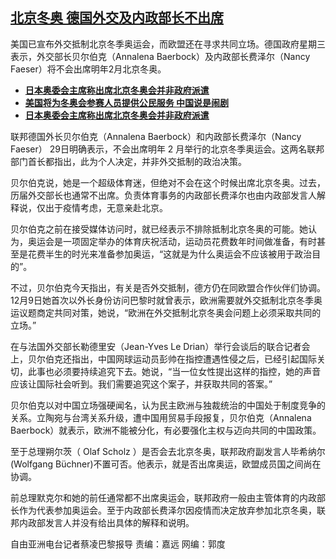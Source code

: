<!--1640806714000-->
[北京冬奥  德国外交及内政部长不出席](https://www.rfa.org/mandarin/yataibaodao/junshiwaijiao/cl-12292021143639.html)
------

<p>美国已宣布外交抵制北京冬季奥运会，而欧盟还在寻求共同立场。德国政府星期三表示，外交部长贝尔伯克（Annalena Baerbock）及内政部长费泽尔（Nancy Faeser）将不会出席明年2月北京冬奥。</p><p></p><ul><li><strong><a href="https://www.rfa.org/mandarin/Xinwen/8-12252021152427.html">日本奥委会主席称出席北京冬奥会并非政府派遣</a></strong></li><li><strong><a href="https://www.rfa.org/mandarin/Xinwen/9-12272021145808.html">美国将为冬奥会参赛人员提供公民服务 中国说是闹剧</a></strong></li><li><a href="https://www.rfa.org/mandarin/Xinwen/8-12252021152427.html"><strong>日本奥委会主席称出席北京冬奥会并非政府派遣</strong></a></li></ul><p></p><p>联邦德国外长贝尔伯克（Annalena Baerbock）和内政部长费泽尔（Nancy Faeser） 29日明确表示，不会出席明年 2 月举行的北京冬季奥运会。这两名联邦部门首长都指出，此为个人决定，并非外交抵制的政治决策。</p><p>贝尔伯克说，她是一个超级体育迷，但绝对不会在这个时候出席北京冬奥。过去，历届外交部长也通常不出席。负责体育事务的内政部长费泽尔也由内政部发言人解释说，仅出于疫情考虑，无意亲赴北京。</p><p>贝尔伯克之前在接受媒体访问时，就已经表示不排除抵制北京冬奥的可能。她认为，奥运会是一项固定举办的体育庆祝活动，运动员花费数年时间做准备，有时甚至是花费半生的时光来准备参加奥运，“这就是为什么奥运会不应该被用于政治目的”。</p><p>不过，贝尔伯克今天指出，有关是否外交抵制，德方仍在同欧盟合作伙伴们协调。12月9日她首次以外长身份访问巴黎时就曾表示，欧洲需要就外交抵制北京冬季奥运议题商定共同对策，她说，“欧洲在外交抵制北京冬奥会问题上必须采取共同的立场。”</p><p>在与法国外交部长勒德里安（Jean-Yves Le Drian）举行会谈后的联合记者会上，贝尔伯克还指出，中国网球运动员彭帅在指控遭遇性侵之后，已经引起国际关切，此事也必须要持续追究下去。她说，“当一位女性提出这样的指控，她的声音应该让国际社会听到。我们需要追究这个案子，并获取共同的答案。”</p><p>贝尔伯克以对中国立场强硬闻名，认为民主欧洲与独裁统治的中国处于制度竞争的关系。立陶宛与台湾关系升级，遭中国用贸易手段报复，贝尔伯克（Annalena Baerbock）就表示，欧洲不能被分化，有必要强化主权与迈向共同的中国政策。</p><p>至于总理朔尔茨（ Olaf Scholz ）是否会去北京冬奥，联邦政府副发言人毕希纳尔 (Wolfgang Büchner)不置可否。他表示，就是否出席奥运，欧盟成员国之间尚在协调。</p><p>前总理默克尔和她的前任通常都不出席奥运会，联邦政府一般由主管体育的内政部长作为代表参加奥运会。至于内政部长费泽尔因疫情而决定放弃参加北京冬奥，联邦内政部发言人并没有给出具体的解释和说明。</p><p>自由亚洲电台记者蔡凌巴黎报导 责编：嘉远 网编：郭度</p>
